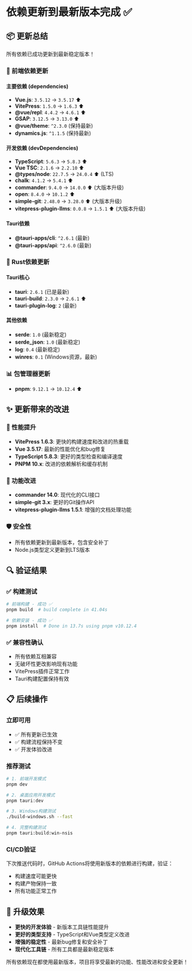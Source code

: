# 依赖更新到最新版本完成 ✅

## 📦 更新总结

所有依赖已成功更新到最新稳定版本！

### 🎯 前端依赖更新

#### 主要依赖 (dependencies)
- **Vue.js**: `3.5.12` → `3.5.17` ⬆️
- **VitePress**: `1.5.0` → `1.6.3` ⬆️ 
- **@vue/repl**: `4.4.2` → `4.6.1` ⬆️
- **GSAP**: `3.12.5` → `3.13.0` ⬆️
- **@vue/theme**: `^2.3.0` (保持最新)
- **dynamics.js**: `^1.1.5` (保持最新)

#### 开发依赖 (devDependencies)
- **TypeScript**: `5.6.3` → `5.8.3` ⬆️
- **Vue TSC**: `2.1.6` → `2.2.10` ⬆️
- **@types/node**: `22.7.5` → `24.0.4` ⬆️ (LTS)
- **chalk**: `4.1.2` → `5.4.1` ⬆️
- **commander**: `9.4.0` → `14.0.0` ⬆️ (大版本升级)
- **open**: `8.4.0` → `10.1.2` ⬆️
- **simple-git**: `2.48.0` → `3.28.0` ⬆️ (大版本升级)
- **vitepress-plugin-llms**: `0.0.8` → `1.5.1` ⬆️ (大版本升级)

#### Tauri依赖
- **@tauri-apps/cli**: `^2.6.1` (最新)
- **@tauri-apps/api**: `^2.6.0` (最新)

### 🦀 Rust依赖更新

#### Tauri核心
- **tauri**: `2.6.1` (已是最新)
- **tauri-build**: `2.3.0` → `2.6.1` ⬆️
- **tauri-plugin-log**: `2` (最新)

#### 其他依赖
- **serde**: `1.0` (最新稳定)
- **serde_json**: `1.0` (最新稳定)
- **log**: `0.4` (最新稳定)
- **winres**: `0.1` (Windows资源，最新)

### 📊 包管理器更新
- **pnpm**: `9.12.1` → `10.12.4` ⬆️

## ✨ 更新带来的改进

### 🚀 性能提升
- **VitePress 1.6.3**: 更快的构建速度和改进的热重载
- **Vue 3.5.17**: 最新的性能优化和bug修复
- **TypeScript 5.8.3**: 更好的类型检查和编译速度
- **PNPM 10.x**: 改进的依赖解析和缓存机制

### 🔧 功能改进
- **commander 14.0**: 现代化的CLI接口
- **simple-git 3.x**: 更好的Git操作API
- **vitepress-plugin-llms 1.5.1**: 增强的文档处理功能

### 🛡️ 安全性
- 所有依赖更新到最新版本，包含安全补丁
- Node.js类型定义更新到LTS版本

## 🔍 验证结果

### ✅ 构建测试
```bash
# 前端构建 - 成功 ✅
pnpm build  # build complete in 41.04s

# 依赖安装 - 成功 ✅
pnpm install  # Done in 13.7s using pnpm v10.12.4
```

### ✅ 兼容性确认
- 所有依赖互相兼容
- 无破坏性更改影响现有功能
- VitePress插件正常工作
- Tauri构建配置保持有效

## 📋 后续操作

### 立即可用
- ✅ 所有更新已生效
- ✅ 构建流程保持不变
- ✅ 开发体验改进

### 推荐测试
```bash
# 1. 前端开发模式
pnpm dev

# 2. 桌面应用开发模式  
pnpm tauri:dev

# 3. Windows构建测试
./build-windows.sh --fast

# 4. 完整构建测试
pnpm tauri:build:win-nsis
```

### CI/CD验证
下次推送代码时，GitHub Actions将使用新版本的依赖进行构建，验证：
- 构建速度可能更快
- 构建产物保持一致
- 所有功能正常工作

## 🎉 升级效果

- **更快的开发体验** - 新版本工具链性能提升
- **更好的类型支持** - TypeScript和Vue类型定义改进  
- **增强的稳定性** - 最新bug修复和安全补丁
- **现代化工具链** - 所有工具都是最新稳定版本

所有依赖现在都使用最新版本，项目将享受最新的功能、性能改进和安全更新！

